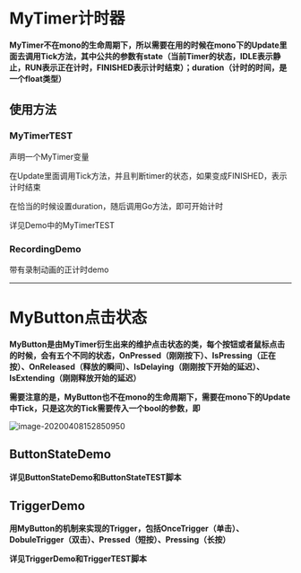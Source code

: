 # MyTimer计时器

**MyTimer不在mono的生命周期下，所以需要在用的时候在mono下的Update里面去调用Tick方法，其中公共的参数有state（当前Timer的状态，IDLE表示静止，RUN表示正在计时，FINISHED表示计时结束）；duration（计时的时间，是一个float类型）**

## 使用方法

### MyTimerTEST

声明一个MyTimer变量

在Update里面调用Tick方法，并且判断timer的状态，如果变成FINISHED，表示计时结束

在恰当的时候设置duration，随后调用Go方法，即可开始计时

详见Demo中的MyTimerTEST

### RecordingDemo

带有录制动画的正计时demo



***



# MyButton点击状态

**MyButton是由MyTimer衍生出来的维护点击状态的类，每个按钮或者鼠标点击的时候，会有五个不同的状态，OnPressed（刚刚按下）、IsPressing（正在按）、OnReleased（释放的瞬间）、IsDelaying（刚刚按下开始的延迟）、IsExtending（刚刚释放开始的延迟）**

**需要注意的是，MyButton也不在mono的生命周期下，需要在mono下的Update中Tick，只是这次的Tick需要传入一个bool的参数，即**

![image-20200408152850950](E:\_Projects_Unity\IflyTek\BasicPackage\Assets\Scripts\Expand\Timer\image-20200408152850950.png)

## ButtonStateDemo

**详见ButtonStateDemo和ButtonStateTEST脚本**

## TriggerDemo

**用MyButton的机制来实现的Trigger，包括OnceTrigger（单击）、DobuleTrigger（双击）、Pressed（短按）、Pressing（长按）**

**详见TriggerDemo和TriggerTEST脚本**